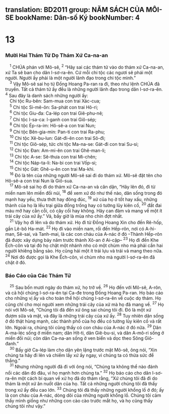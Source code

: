 translation: BD2011
group: NĂM SÁCH CỦA MÔI-SE
bookName: Dân-số Ký 
bookNumber: 4
-------

<div class="title"><h1>13</h1><h3>Mười Hai Thám Tử Dọ Thám Xứ Ca-na-an</h3></div>
<span class="verse dan_13_1"> <sup>1</sup> CHÚA phán với Mô-sê, </span>
<span class="verse dan_13_2"><sup>2</sup> “Hãy sai các thám tử vào do thám xứ Ca-na-an, xứ Ta sẽ ban cho dân I-sơ-ra-ên. Cứ mỗi chi tộc các ngươi sẽ phái một người. Người ấy phải là một người lãnh đạo trong chi tộc mình.”<br/></span>
<span class="verse dan_13_3"> <sup>3</sup> Vậy Mô-sê sai họ từ Ðồng Hoang Pa-ran ra đi, theo như lệnh CHÚA đã truyền. Tất cả thám tử ấy đều là những người lãnh đạo trong dân I-sơ-ra-ên. </span>
<span class="verse dan_13_4"><sup>4</sup> Sau đây là danh sách những người ấy:<br/> Chi tộc Ru-bên: Sam-mua con trai Xác-cua;<br/></span>
<span class="verse dan_13_5"> <sup>5</sup> Chi tộc Si-mê-ôn: Sa-phát con trai Hô-ri;<br/></span>
<span class="verse dan_13_6"> <sup>6</sup> Chi tộc Giu-đa: Ca-lép con trai Giê-phu-nê;<br/></span>
<span class="verse dan_13_7"> <sup>7</sup> Chi tộc I-sa-ca: I-ganh con trai Giô-sép;<br/></span>
<span class="verse dan_13_8"> <sup>8</sup> Chi tộc Ép-ra-im: Hô-sê-a con trai Nun;<br/></span>
<span class="verse dan_13_9"> <sup>9</sup> Chi tộc Bên-gia-min: Pan-ti con trai Ra-phu;<br/></span>
<span class="verse dan_13_10"> <sup>10</sup> Chi tộc Xê-bu-lun: Gát-đi-ên con trai Sô-đi;<br/></span>
<span class="verse dan_13_11"> <sup>11</sup> Chi tộc Giô-sép, tức chi tộc Ma-na-se: Gát-đi con trai Su-si;<br/></span>
<span class="verse dan_13_12"> <sup>12</sup> Chi tộc Ðan: Am-mi-ên con trai Ghê-man-li;<br/></span>
<span class="verse dan_13_13"> <sup>13</sup> Chi tộc A-se: Sê-thưa con trai Mi-chên;<br/></span>
<span class="verse dan_13_14"> <sup>14</sup> Chi tộc Náp-ta-li: Na-bi con trai Vốp-si;<br/></span>
<span class="verse dan_13_15"> <sup>15</sup> Chi tộc Gát: Ghê-u-ên con trai Ma-khi.<br/></span>
<span class="verse dan_13_16"> <sup>16</sup> Ðó là tên của những người Mô-sê sai đi do thám xứ. Mô-sê đặt tên cho Hô-sê-a con trai Nun là Giô-sua.<br/></span>
<span class="verse dan_13_17"> <sup>17</sup> Mô-sê sai họ đi do thám xứ Ca-na-an và căn dặn, “Hãy lên đó, đi từ miền nam lên miền đồi núi, </span>
<span class="verse dan_13_18"><sup>18</sup> để xem xứ đó như thế nào, dân sống trong đó mạnh hay yếu, thưa thớt hay đông đúc, </span>
<span class="verse dan_13_19"><sup>19</sup> xứ của họ ở tốt hay xấu, những thành của họ là lều trại giữa đồng trống hay có tường lũy kiên cố, </span>
<span class="verse dan_13_20"><sup>20</sup> đất đai màu mỡ hay cằn cỗi, có cây cối hay không. Hãy can đảm và mang về một ít trái cây của xứ ấy.” Vả, bấy giờ là mùa nho chín đợt nhất.<br/></span>
<span class="verse dan_13_21"> <sup>21</sup> Vậy họ đi lên và do thám xứ. Họ đi từ Ðồng Hoang Xin cho đến Rê-hốp, gần Lê-bô Ha-mát. </span>
<span class="verse dan_13_22"><sup>22</sup> Họ đi vào miền nam, rồi đến Hếp-rôn, nơi có A-hi-man, Sê-sai, và Tanh-mai, là các con cháu của A-nác ở đó –Thành Hếp-rôn đã được xây dựng bảy năm trước thành Xô-an ở Ai-cập– </span>
<span class="verse dan_13_23"><sup>23</sup> Họ đi đến Khe Ếch-côn và tại đó họ chặt một nhánh nho có một chùm nho mà phải cần hai người khiêng bằng sào. Họ cũng hái một ít trái lựu và trái vả mang theo nữa. </span>
<span class="verse dan_13_24"><sup>24</sup> Nơi đó được gọi là Khe Ếch-côn, vì chùm nho mà người I-sơ-ra-ên đã chặt ở đó.<br/></span>
<div class="title"><h3>Báo Cáo của Các Thám Tử</h3></div>
<span class="verse dan_13_25"> <sup>25</sup> Sau bốn mươi ngày do thám xứ, họ trở về. </span>
<span class="verse dan_13_26"><sup>26</sup> Họ đến với Mô-sê, A-rôn, và cả hội chúng I-sơ-ra-ên tại Ca-đe trong Ðồng Hoang Pa-ran. Họ báo cáo cho những vị ấy và cho toàn thể hội chúng I-sơ-ra-ên về cuộc dọ thám. Họ cũng chỉ cho mọi người xem những trái cây của xứ mà họ đã mang về. </span>
<span class="verse dan_13_27"><sup>27</sup> Họ nói với Mô-sê, “Chúng tôi đã đến xứ ông sai chúng tôi đi. Ðó là một xứ đượm sữa và mật, và đây là những trái cây của xứ ấy. </span>
<span class="verse dan_13_28"><sup>28</sup> Tuy nhiên dân sống ở đó thật hùng mạnh, các thành phố của họ đều có tường lũy kiên cố và rất lớn. Ngoài ra, chúng tôi cũng thấy có con cháu của A-nác ở đó nữa. </span>
<span class="verse dan_13_29"><sup>29</sup> Dân A-ma-léc sống ở miền nam; dân Hít-ti, dân Giê-bu-si, và dân A-mô-ri sống ở miền đồi núi; còn dân Ca-na-an sống ở ven biển và dọc theo Sông Giô-đanh.”<br/></span>
<span class="verse dan_13_30"> <sup>30</sup> Bấy giờ Ca-lép làm cho dân yên lặng trước mặt Mô-sê, ông nói, “Xin chúng ta hãy đi lên và chiếm lấy xứ ấy ngay, vì chúng ta có thừa sức để thắng.”<br/></span>
<span class="verse dan_13_31"> <sup>31</sup> Nhưng những người đã đi với ông nói, “Chúng ta không thể nào đánh nổi các dân đó đâu, vì họ mạnh hơn chúng ta.” </span>
<span class="verse dan_13_32"><sup>32</sup> Họ báo cáo cho dân I-sơ-ra-ên một cách bi quan về xứ họ đã do thám rằng, “Xứ chúng tôi đã đi do thám là một xứ ăn nuốt dân của họ. Tất cả những người chúng tôi đã thấy trong xứ ấy đều cao lớn. </span>
<span class="verse dan_13_33"><sup>33</sup> Chúng tôi đã thấy những người khổng lồ ở đó; ấy là con cháu của A-nác, dòng dõi của những người khổng lồ. Chúng tôi cảm thấy mình giống như những con cào cào trước mắt họ, và họ cũng thấy chúng tôi như vậy.”<br/></span>
